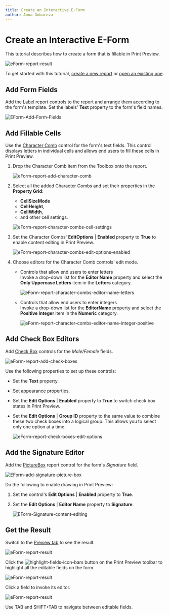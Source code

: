 ```yaml
---
title: Create an Interactive E-Form
author: Anna Gubareva
---
```

# Create an Interactive E-Form

This tutorial describes how to create a form that is fillable in Print Preview.

![eForm-report-result](../../../../images/eurd-win-EForm-Result.png)

To get started with this tutorial, [create a new report](../add-new-reports.md) or [open an existing one](../open-reports.md).

## Add Form Fields

Add the [Label](..\use-report-elements\use-basic-report-controls\label.md) report controls to the report and arrange them according to the form's template. Set the labels' **Text** property to the form's field names.

![EForm-Add-Form-Fields](../../../../images/eurd-win-EForm-Add-Form-Fields.png)

## Add Fillable Cells

Use the [Character Comb](..\use-report-elements\use-basic-report-controls\character-comb.md) control for the form's text fields. This control displays letters in individual cells and allows end users to fill these cells in Print Preview.

1. Drop the Character Comb item from the Toolbox onto the report.
	
	![eForm-report-add-character-comb](../../../../images/eurd-win-EForms-Character-Comb.png)
2. Select all the added Character Combs and set their properties in the **Property Grid**:
	- **CellSizeMode**
	- **CellHeight**,
	- **CellWidth**,
	- and other cell settings.
	
	![eForm-report-character-combs-cell-settings](../../../../images/eurd-win-eform-report-character-combs-cell-settings.png)
3. Set the Character Combs' **EditOptions** 
| **Enabled** property to **True** to enable content editing in Print Preview.
	
	![eForm-report-character-combs-edit-options-enabled](../../../../images/eurd-win-eform-report-character-combs-edit-options-enabled.png)
4. Choose editors for the Character Comb controls' edit mode.

	- Controls that allow end users to enter letters  
		Invoke a drop-down list for the **Editor Name** property and select the **Only Uppercase Letters** item in the **Letters** category.
	
		![eForm-report-character-combs-editor-name-letters](../../../../images/eurd-win-eform-report-character-combs-editor-name-letters.png)

	- Controls that allow end users to enter integers  
		Invoke a drop-down list for the **EditorName** property and select the **Positive Integer** item in the **Numeric** category.
	
		![eForm-report-character-combs-editor-name-integer-positive](../../../../images/eurd-win-eform-report-character-combs-editor-name-integer-positive.png)

## Add Check Box Editors

Add [Check Box](..\use-report-elements\use-basic-report-controls\check-box.md) controls for the *Male/Female* fields.

![eForm-report-add-check-boxes](../../../../images/eurd-win-eform-report-add-check-boxes.png)

Use the following properties to set up these controls:

- Set the **Text** property.

- Set appearance properties.

- Set the **Edit Options** | **Enabled** property to **True** to switch check box states in Print Preview.

- Set the **Edit Options** | **Group ID** property to the same value to combine these two check boxes into a logical group. This allows you to select only one option at a time.
	
	![eForm-report-check-boxes-edit-options](../../../../images/eurd-win-eform-report-check-boxes-edit-options.png)

## Add the Signature Editor

Add the [PictureBox](..\use-report-elements\use-basic-report-controls\picture-box.md) report control for the form's *Signature* field.

![EForm-add-signature-picture-box](../../../../images/eurd-win-EForm-add-signature-picture-box.png)

Do the following to enable drawing in Print Preview:

1. Set the control's **Edit Options** | **Enabled** property to **True**.

2. Set the **Edit Options** | **Editor Name** property to **Signature**.

	![EForm-Signature-content-editing](../../../../images/eurd-win-EForm-Signature-content-editing.png)

## Get the Result
Switch to the [Preview tab](..\preview-print-and-export-reports.md) to see the result.

![eForm-report-result](../../../../images/eurd-win-EForm-Preview.png)

Click the ![highlight-fields-icon-bars](~/images/highlight-fields-icon-bars126306.png) button on the Print Preview toolbar to highlight all the editable fields on the form.

![eForm-report-result](../../../../images/eurd-win-EForm-Preview-Editing-Fields.png)


Click a field to invoke its editor. 

![eForm-report-result](../../../../images/eurd-win-EForm-Result.png)

Use TAB and SHIFT+TAB to navigate between editable fields.